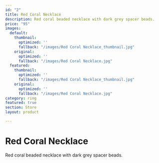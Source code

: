 ```yaml
---
id: "2"
title: Red Coral Necklace
description: Red coral beaded necklace with dark grey spacer beads.
price: "95"
images:
  default:
    thumbnail:
      optimized: ''
      fallback: "/images/Red Coral Necklace_thumbnail.jpg"
    original:
      optimized: ''
      fallback: "/images/Red Coral Necklace.jpg"
  featured:
    thumbnail:
      optimized: ''
      fallback: "/images/Red Coral Necklace_thumbnail.jpg"
    original:
      optimized: ''
      fallback: "/images/Red Coral Necklace.jpg"
category: ring
featured: true
section: Store
layout: product

---
```

# Red Coral Necklace

Red coral beaded necklace with dark grey spacer beads.